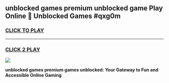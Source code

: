 
## unblocked games premium unblocked game Play Online 👋 Unblocked Games #qxg0m
<h3>
<a href="https://premium.freeplayer.one?title=unblocked_games_premium&ref=21F">CLICK TO PLAY</a></h3>
<hr>

<h3>
<a href="https://premium.freeplayer.one?title=unblocked_games_premium&ref=21F">CLICK 2 PLAY</a>
  
</h3>

<a href="https://premium.freeplayer.one?title=unblocked_games_premium&ref=21F/"><img src="https://clearcache.store/games.png"></a>


**unblocked games premium games unblocked: Your Gateway to Fun and Accessible Online Gaming**
